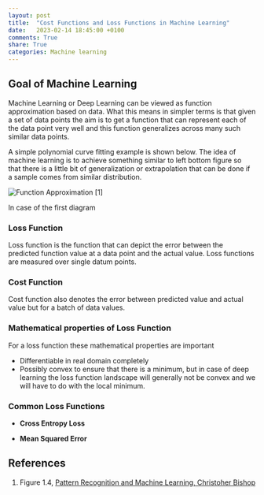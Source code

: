 ```yaml
---
layout: post
title:  "Cost Functions and Loss Functions in Machine Learning"
date:   2023-02-14 18:45:00 +0100
comments: True
share: True
categories: Machine learning
---
```

## Goal of Machine Learning

Machine Learning or Deep Learning can be viewed as function approximation based on data. What this means in simpler terms is that given a set of data points the aim is to get a function that can represent each of the data point very well and this function generalizes across many such similar data points. 

A simple polynomial curve fitting example is shown below. The idea of machine learning is to achieve something similar to left bottom figure so that there is a little bit of generalization or extrapolation that can be done if a sample comes from similar distribution. 

![Function Approximation]({{site.url}}{{site.baseurl}}/assets/back2basics/curve_fitting.jpeg) [1]
 
In case of the first diagram
### Loss Function
Loss function is the function that can depict the error between the predicted function value at a data point and the actual value. Loss functions are measured over single datum points. 

### Cost Function
Cost function also denotes the error between predicted value and actual value but for a batch of data values. 

### Mathematical properties of Loss Function
For a loss function these mathematical properties are important

- Differentiable in real domain completely
- Possibly convex to ensure that there is a minimum, but in case of deep learning the loss function landscape will generally not be convex and we will have to do with the local minimum.
### Common Loss Functions

- **Cross Entropy Loss**

- **Mean Squared Error**




## References

 1. Figure 1.4, [Pattern Recognition and Machine Learning, Christoher Bishop](https://www.microsoft.com/en-us/research/uploads/prod/2006/01/Bishop-Pattern-Recognition-and-Machine-Learning-2006.pdf) 


